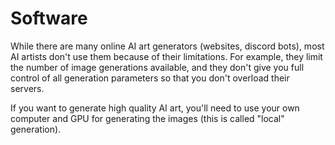 # Software

While there are many online AI art generators (websites, discord bots), most AI artists don't use them because of their limitations. For example, they limit the number of image generations available, and they don't give you full control of all generation parameters so that you don't overload their servers.

If you want to generate high quality AI art, you'll need to use your own computer and GPU for generating the images (this is called "local" generation).
